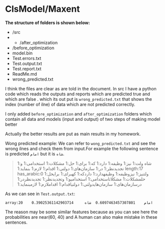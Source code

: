 
# ClsModel/Maxent

**The structure of folders is shown below:**
* /src
* * /after_optimization
* /before_optimization
* model.bin
* Test.errors.txt
* Test.output.txt
* Test.report.txt
* ReadMe.md
* wrong_predicted.txt

I think the files are clear as are told in the document.
In src I have a python code which reads the outputs and reports which are predicted true and which are false . which its out put is `wrong_predicted.txt` that shows the index (number of ilne) of data which are not predicted correctly.

I only added `before_optimization` and `after_optimization` folders which contain all data and models (input and output) of two steps of making model better

Actually the better results are put as main results in my homework.

Wong predicted example:
We can refer to `wong_predicted.txt` and see the wrong ilnes and check them from input.For example the following sentence is predicted `امام` but it is `شاه`.

> شاه  ولت:1 نیز:1 وظیفه:1 دارد:1 که:1 برای:1 حل:1 مشکلات:1 استخدامی:1
> و:1 تجدیدنظر:1 در:1 سازمان‌های:1 دولتی:1 اقدام:1 لازم:1 بنماید:1
> length:17 has_arabic:0 ولتنیز:1 نیزوظیفه:1 وظیفهدارد:1 داردکه:1
> کهبرای:1 برایحل:1 حلمشکلات:1 مشکلاتاستخدامی:1 استخدامیو:1 وتجدیدنظر:1
> تجدیدنظردر:1 درسازمان‌های:1 سازمان‌هایدولتی:1 دولتیاقدام:1 اقداملازم:1
> لازمبنماید:1

As we can see in `Test.output.txt`:

	array:20	امام	0.6097463457307801	شاه 	0.39025361142903714

The reason may be some similar features because as you can see here the probabilities are near(60, 40) and A human can also make mistake in these sentences.

